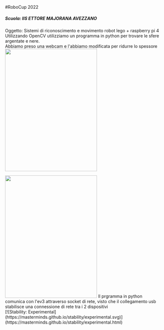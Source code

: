 #RoboCup 2022
##### Scuola: IIS ETTORE MAJORANA AVEZZANO
Oggetto: Sistemi di riconoscimento e movimento robot lego + raspberry
pi 4 <br>
Utilizzando OpenCV utilizziamo un programma in python per trovare le
sfere argentate e nere.
<br>
Abbiamo preso una webcam e l'abbiamo modificata per ridurre lo
spessore
<img src="https://github.com/RoBoCuPmAjOrAnA/Robocup/blob/main/Photos/6AE20BD1-6800-4041-9276-8124A2815BF1.jpeg" width="300" height="400">

<img src="https://github.com/RoBoCuPmAjOrAnA/Robocup/blob/main/Photos/82035A88-8244-4DCE-8682-35FDBBC40E24.jpeg" width="300" height="400">
Il prgramma in python comunica con l'ev3 attraverso socket di rete, visto
che il collegamento usb stabilisce una connessione di rete tra i 2
dispositivi <br>
[![Stability: Experimental](https://masterminds.github.io/stability/experimental.svg)](https://masterminds.github.io/stability/experimental.html)


